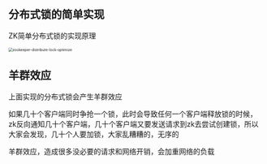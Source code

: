 ## 分布式锁的简单实现

ZK简单分布式锁的实现原理

<img src="https://tva1.sinaimg.cn/large/0082zybpgy1gc0mpvumioj30vs0mot9t.jpg" alt="zookeeper-distribute-lock-optimize" style="zoom:50%;" />

## 羊群效应

上面实现的分布式锁会产生羊群效应

如果几十个客户端同时争抢一个锁，此时会导致任何一个客户端释放锁的时候，zk反向通知几十个客户端，几十个客户端又要发送请求到zk去尝试创建锁，所以大家会发现，几十个人要加锁，大家乱糟糟的，无序的

羊群效应，造成很多没必要的请求和网络开销，会加重网络的负载
